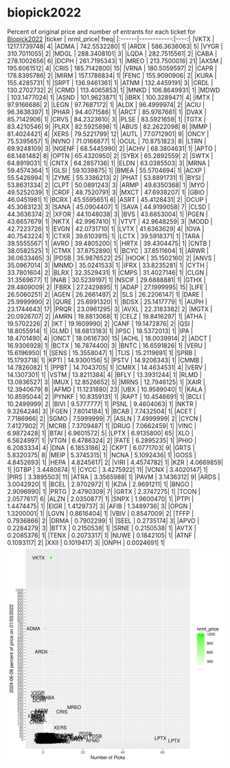 # biopick2022
Percent of original price and number of entrants for each ticket for [Biopick2022](https://twitter.com/hashtag/Biopick2022)
|ticker |   nrml_price| freq|
|:------|------------:|----:|
|VKTX   | 1217.1739748|    4|
|ADMA   |  742.5532280|    1|
|ARDX   |  586.3636063|    5|
|VYGR   |  310.7011055|    2|
|MDGL   |  288.3408101|    3|
|LQDA   |  282.7515561|    2|
|CABA   |  278.1002656|    6|
|DCPH   |  261.7195343|    1|
|MREO   |  213.7500016|   21|
|AXSM   |  195.6061512|    4|
|CRIS   |  185.7142800|   15|
|VRNA   |  180.5059597|    2|
|CAPR   |  178.8395786|    2|
|MIRM   |  157.1786834|    1|
|FENC   |  155.9090906|    2|
|KURA   |  155.4285731|    1|
|SRPT   |  136.9461361|    1|
|ATNM   |  132.4459191|    3|
|CRDL   |  130.2702732|    2|
|CRMD   |  113.4065853|    1|
|MNKD   |  106.8649931|    1|
|MDWD   |  103.1477024|    1|
|ASND   |  101.9623871|    1|
|IBRX   |  100.3289471|    4|
|IMTX   |   97.9166686|    2|
|LEGN   |   97.7687172|    1|
|ALDX   |   96.4999974|    2|
|ACIU   |   96.3636397|    1|
|PHAR   |   94.4071586|    1|
|ARCT   |   85.9767661|    1|
|DVAX   |   85.7142906|    1|
|CRVS   |   84.2323610|    3|
|PLSE   |   83.5921659|    1|
|TGTX   |   83.4210546|    9|
|PLRX   |   82.5925898|    1|
|ABUS   |   82.2622098|    8|
|IMMP   |   81.4024421|    4|
|XERS   |   79.5221799|   12|
|AUTL   |   77.0712901|    9|
|ONCY   |   75.5395657|    1|
|NVNO   |   71.0166877|    1|
|OCUL   |   70.8751823|    8|
|LTRN   |   69.9248109|    3|
|NGENF  |   68.5445990|    2|
|ACHV   |   68.3804631|    1|
|APTO   |   68.1481482|    8|
|OPTN   |   65.4320950|    2|
|SYBX   |   65.2892559|    2|
|SWTX   |   64.8919031|    1|
|CNTX   |   64.2857136|    1|
|ELDN   |   63.0385503|    3|
|MRNA   |   59.4574364|    1|
|GLSI   |   59.1039875|    1|
|BMEA   |   55.5704694|    1|
|ACXP   |   55.5426994|    1|
|ZYME   |   55.3386213|    2|
|PHAT   |   53.8891731|    1|
|BYSI   |   53.8631334|    2|
|CLPT   |   50.0891243|    3|
|ARMP   |   49.6350368|    1|
|MYO    |   49.5252039|    1|
|CRDF   |   48.7520791|    3|
|MXCT   |   47.6938207|    1|
|GBIO   |   46.0451981|    1|
|BCRX   |   45.5595651|    6|
|ASRT   |   45.4128431|    2|
|OCUP   |   45.3083123|    3|
|SANA   |   45.0904407|    1|
|SAVA   |   44.9199058|    7|
|CLSD   |   44.3636374|    2|
|XFOR   |   44.1048038|    3|
|BVS    |   43.6853004|    1|
|PGEN   |   43.6657679|    1|
|NKTX   |   42.9967410|    1|
|VTVT   |   42.9648259|    3|
|MODD   |   42.7223726|    1|
|EVGN   |   42.0731710|    1|
|LVTX   |   41.6363629|    4|
|IOVA   |   40.7543224|    1|
|CTXR   |   39.6103915|    1|
|LCTX   |   39.5918371|    1|
|TARA   |   39.5555567|    1|
|AVRO   |   39.4805200|    1|
|HRTX   |   39.4304475|    1|
|CNTB   |   38.0582525|    1|
|CTMX   |   37.8752890|    1|
|BCYC   |   37.8511604|    1|
|ARWR   |   36.0633465|    3|
|PDSB   |   35.9876522|   25|
|HOOK   |   35.1502160|    2|
|ANVS   |   35.0967014|    3|
|MNMD   |   35.0241533|    1|
|IFRX   |   33.8235281|    1|
|CYTH   |   33.7801604|    2|
|BLRX   |   32.3529431|    1|
|CMPS   |   31.4027146|    1|
|CLGN   |   31.3569677|    1|
|INAB   |   30.5239197|    1|
|NSCIF  |   29.6888881|    1|
|GTHX   |   29.4809009|    2|
|FBRX   |   27.2429895|    1|
|ADAP   |   27.1999995|   15|
|LIFE   |   26.5060251|    2|
|AGEN   |   26.2661497|    2|
|SLS    |   26.2206147|    1|
|DARE   |   25.9999990|    2|
|QURE   |   25.6991320|    1|
|BDSX   |   25.1417779|    1|
|AUPH   |   23.1744643|   17|
|PRQR   |   23.0961295|    3|
|AVXL   |   22.3183382|    2|
|MGTX   |   20.0926707|    2|
|AMRN   |   19.8813068|    1|
|CELZ   |   19.8416297|    1|
|ATHA   |   19.5702226|    2|
|IKT    |   19.1609990|    2|
|CANF   |   19.1472876|    2|
|QSI    |   18.8055914|    1|
|GLMD   |   18.6813183|    1|
|IPSC   |   18.5372013|    1|
|IPA    |   18.4701490|    4|
|ONCT   |   18.0616730|   15|
|ACHL   |   18.0039914|    2|
|ADCT   |   16.9306928|    1|
|BCTX   |   16.7874400|    3|
|BNTC   |   16.6591826|    1|
|VERU   |   15.6196950|    1|
|SENS   |   15.3558047|    1|
|TLIS   |   15.2119691|    1|
|SPRB   |   15.1793718|    1|
|KPTI   |   14.9300156|    5|
|PSTV   |   14.9206343|    1|
|CMMB   |   14.7826082|    1|
|PPBT   |   14.7043705|    1|
|CMRX   |   14.4634531|    4|
|VERV   |   14.1307301|    1|
|VSTM   |   13.8211384|    4|
|BFLY   |   13.3931244|    1|
|RLMD   |   13.0936527|    3|
|IMUX   |   12.8526652|    5|
|MRNS   |   12.7946125|    1|
|XAIR   |   12.3940679|    8|
|AFMD   |   11.1231880|   23|
|UBX    |   10.9589040|    1|
|KALA   |   10.8595044|    2|
|PYNKF  |   10.8359131|    1|
|RAPT   |   10.4546691|    1|
|BCLI   |   10.2499999|    2|
|BIVI   |    9.5777777|    1|
|PSNL   |    9.4604063|    1|
|NKTR   |    9.3264246|    3|
|FGEN   |    7.8014184|    1|
|BCAB   |    7.7432504|    1|
|ACET   |    7.7186966|    2|
|SGMO   |    7.5999999|    7|
|ASLN   |    7.4999999|    2|
|CYCN   |    7.4127902|    7|
|MCRB   |    7.3709487|    1|
|DRUG   |    7.0662459|    1|
|VINC   |    6.9872428|    1|
|BTAI   |    6.9601572|    5|
|LPTX   |    6.9135800|   65|
|XLO    |    6.5624997|    1|
|VTGN   |    6.4786324|    2|
|FATE   |    6.2895235|    1|
|PHIO   |    6.2083334|    4|
|DNA    |    6.1853186|    2|
|CKPT   |    6.0771703|    9|
|GRTS   |    5.8320375|    8|
|MEIP   |    5.3745315|    1|
|NCNA   |    5.1092436|    1|
|GOSS   |    4.8452693|    1|
|HEPA   |    4.8245617|    2|
|VIRI   |    4.4574782|    1|
|KZR    |    4.0669859|    1|
|GTBP   |    3.4480874|    1|
|CYCC   |    3.4275922|   11|
|VCNX   |    3.4020147|    1|
|PIRS   |    3.3895503|   11|
|ATRA   |    3.3565988|    1|
|PAVM   |    3.1436312|    9|
|ARDS   |    3.0042920|    1|
|BCEL   |    2.9702972|    1|
|KZIA   |    2.9691211|    1|
|BNGO   |    2.9096990|    1|
|PRTG   |    2.4790309|    7|
|GRTX   |    2.3747275|    1|
|TCON   |    2.0577617|    6|
|ALZN   |    2.0350877|    1|
|SNPX   |    1.9600470|    1|
|PTPI   |    1.4474475|    1|
|EIGR   |    1.4129737|    3|
|AFIB   |    1.3489736|    3|
|OPGN   |    1.3200001|    1|
|LGVN   |    0.8616404|    1|
|VBIV   |    0.8547009|    2|
|TFFP   |    0.7936866|    2|
|DRMA   |    0.7902299|    1|
|SEEL   |    0.2735174|    3|
|APVO   |    0.2284279|    3|
|BTTX   |    0.2150538|    1|
|SRNE   |    0.2150538|    1|
|AVTX   |    0.2085376|    1|
|TENX   |    0.2073317|    1|
|NUWE   |    0.1842105|    1|
|ATNF   |    0.1093117|    2|
|XXII   |    0.1019417|    3|
|ONPH   |    0.0024691|    1|
![retvspicks](biopicks.png?raw=true)
